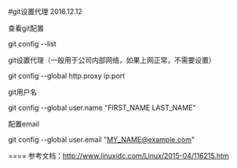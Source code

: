 #git设置代理
2016.12.12

查看git配置

git config --list



git设置代理（一般用于公司内部网络，如果上网正常，不需要设置）

git config --global http.proxy ip:port

git用户名

git config --global user.name "FIRST_NAME LAST_NAME"

配置email

git config --global user.email "MY_NAME@example.com"


====
参考文档：http://www.linuxidc.com/Linux/2015-04/116215.htm
